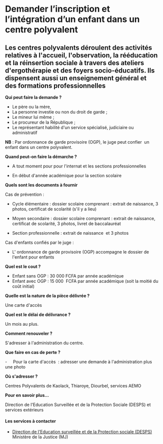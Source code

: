 # Demander l’inscription et l’intégration d’un enfant dans un centre polyvalent

Les centres polyvalents déroulent des activités relatives à l'accueil, l'observation, la rééducation et la réinsertion sociale à travers des ateliers d'ergothérapie et des foyers socio-éducatifs. Ils dispensent aussi un enseignement général et des formations professionnelles
-----------------------------------------------------------------------------------------------------------------------------------------------------------------------------------------------------------------------------------------------------------------------------------

**Qui peut faire la demande ?**

*   Le père ou la mère,
*   La personne investie ou non du droit de garde ;
*   Le mineur lui même ;
*   Le procureur de la République ;
*   Le représentant habilité d'un service spécialisé, judiciaire ou administratif

**NB** : Par ordonnance de garde provisoire (OGP), le juge peut confier  un enfant dans un centre polyvalent.

**Quand peut-on faire la démarche ?**

*   A tout moment pour pour l'internat et les sections professionnelles

*   En début d'année académique pour la section scolaire

**Quels sont les documents à fournir**

Cas de prévention :

*   Cycle élémentaire : dossier scolaire comprenant : extrait de naissance, 3 photos, certificat de scolarité (s'il y a lieu)
*   Moyen secondaire : dossier scolaire comprenant : extrait de naissance, certificat de scolarité, 3 photos, livret de baccalauréat  
    
*   Section professionnelle : extrait de naissance  et 3 photos

Cas d'enfants confiés par le juge : 

*   L' ordonnance de garde provisoire (OGP) accompagne le dossier de l'enfant pour enfants

**Quel est le cout ?**

*   Enfant sans OGP : 30 000 FCFA par année académique 
*   Enfant avec OGP : 15 000  FCFA par année académique (soit la moitié du coût initial)

**Quelle est la nature de la pièce délivrée ?**

Une carte d'accès

**Quel est le délai de délivrance ?**

Un mois au plus.

 **Comment renouveler ?**

S'adresser à l'administration du centre.  

**Que faire en cas de perte ?**

\-     Pour la carte d'accès  : adresser une demande à l'administration plus une photo

**Où s'adresser ?**

Centres Polyvalents de Kaolack, Thiaroye, Diourbel, services AEMO

**Pour en savoir plus…**

Direction de l'Education Surveillée et de la Protection Sociale (DESPS) et services extérieurs

#### Les services à contacter

*   [Direction de l'Education surveillée et de la Protection sociale (DESPS)](../../../services/direction-de-leducation-surveillee-et-de-la-protection-sociale-desps.md) Ministère de la Justice (MJ)